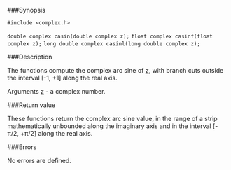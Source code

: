###Synopsis

`#include <complex.h>`

`double complex casin(double complex z);`
`float complex casinf(float complex z);`
`long double complex casinl(long double complex z);`

###Description

The functions compute the complex arc sine of <u>z</u>, with branch cuts outside the interval [-1, +1] along the real axis.

Arguments
<u>z</u> - a complex number.
 
###Return value

These functions return the complex arc sine value, in the range of a strip mathematically unbounded along the imaginary axis and in the interval [-<span>&#960;</span>/2, +<span>&#960;</span>/2] along the real axis.

###Errors

No errors are defined.